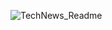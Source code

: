![TechNews_Readme](https://user-images.githubusercontent.com/72474341/100125145-6f9dc400-2e4a-11eb-9732-42247d0fc6f3.PNG)
